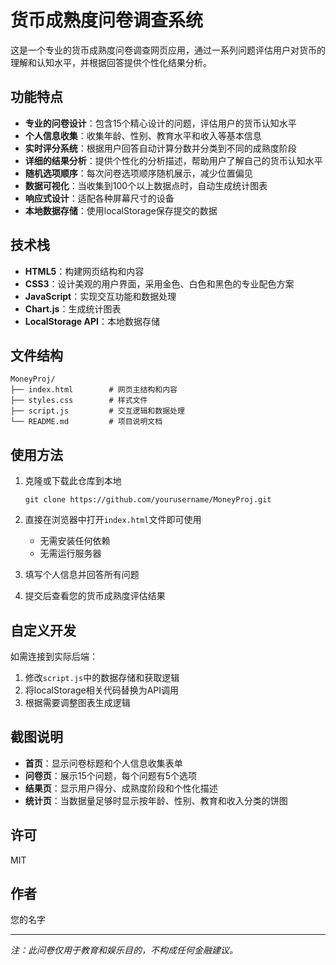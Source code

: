 # 货币成熟度问卷调查系统

这是一个专业的货币成熟度问卷调查网页应用，通过一系列问题评估用户对货币的理解和认知水平，并根据回答提供个性化结果分析。

## 功能特点

- **专业的问卷设计**：包含15个精心设计的问题，评估用户的货币认知水平
- **个人信息收集**：收集年龄、性别、教育水平和收入等基本信息
- **实时评分系统**：根据用户回答自动计算分数并分类到不同的成熟度阶段
- **详细的结果分析**：提供个性化的分析描述，帮助用户了解自己的货币认知水平
- **随机选项顺序**：每次问卷选项顺序随机展示，减少位置偏见
- **数据可视化**：当收集到100个以上数据点时，自动生成统计图表
- **响应式设计**：适配各种屏幕尺寸的设备
- **本地数据存储**：使用localStorage保存提交的数据

## 技术栈

- **HTML5**：构建网页结构和内容
- **CSS3**：设计美观的用户界面，采用金色、白色和黑色的专业配色方案
- **JavaScript**：实现交互功能和数据处理
- **Chart.js**：生成统计图表
- **LocalStorage API**：本地数据存储

## 文件结构

```
MoneyProj/
├── index.html        # 网页主结构和内容
├── styles.css        # 样式文件
├── script.js         # 交互逻辑和数据处理
└── README.md         # 项目说明文档
```

## 使用方法

1. 克隆或下载此仓库到本地
   ```
   git clone https://github.com/yourusername/MoneyProj.git
   ```

2. 直接在浏览器中打开`index.html`文件即可使用
   - 无需安装任何依赖
   - 无需运行服务器

3. 填写个人信息并回答所有问题

4. 提交后查看您的货币成熟度评估结果

## 自定义开发

如需连接到实际后端：

1. 修改`script.js`中的数据存储和获取逻辑
2. 将localStorage相关代码替换为API调用
3. 根据需要调整图表生成逻辑

## 截图说明

- **首页**：显示问卷标题和个人信息收集表单
- **问卷页**：展示15个问题，每个问题有5个选项
- **结果页**：显示用户得分、成熟度阶段和个性化描述
- **统计页**：当数据量足够时显示按年龄、性别、教育和收入分类的饼图

## 许可

MIT

## 作者

您的名字

---

*注：此问卷仅用于教育和娱乐目的，不构成任何金融建议。* 